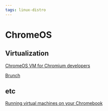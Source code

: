 ```yaml
---
tags: linux-distro
---
```

# ChromeOS
## Virtualization
[ChromeOS VM for Chromium developers](https://chromium.googlesource.com/chromiumos/docs/+/HEAD/cros_vm.md)

[Brunch](https://github.com/sebanc/brunch)

## etc
[Running virtual machines on your Chromebook](https://www.chromium.org/chromium-os/developer-information-for-chrome-os-devices/running-virtual-machines-on-your-chromebook/)
